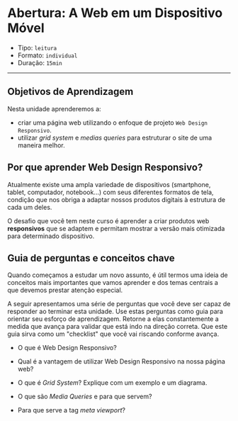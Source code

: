 # Abertura: A Web em um Dispositivo Móvel

- Tipo: `leitura`
- Formato: `individual`
- Duração: `15min`

***

## Objetivos de Aprendizagem

Nesta unidade aprenderemos a:

- criar uma página web utilizando o enfoque de projeto `Web Design Responsivo`.
- utilizar *grid system* e *medias queries* para estruturar o site de uma maneira melhor.

## Por que aprender Web Design Responsivo?

Atualmente existe uma ampla variedade de dispositivos (smartphone, tablet, computador, notebook...) com seus diferentes formatos de tela, condição que nos obriga a adaptar nossos produtos digitais à estrutura de cada um deles.

O desafio que você tem neste curso é aprender a criar produtos web **responsivos** que se adaptem e permitam mostrar a versão mais otimizada para determinado dispositivo.

## Guia de perguntas e conceitos chave

Quando começamos a estudar um novo assunto, é útil termos uma ideia de conceitos mais importantes que vamos aprender e dos temas centrais a que devemos prestar atenção especial.

A seguir apresentamos uma série de perguntas que você deve ser capaz de responder ao terminar esta unidade. Use estas perguntas como guia para orientar seu esforço de aprendizagem. Retorne a elas constantemente a medida que avança para validar que está indo na direção correta. Que este guia sirva como um "checklist" que você vai riscando conforme avança.

- O que é Web Design Responsivo?

- Qual é a vantagem de utilizar Web Design Responsivo na nossa página web?

- O que é *Grid System*? Explique com um exemplo e um diagrama.

- O que são *Media Queries* e para que servem?

- Para que serve a tag *meta viewport*?
